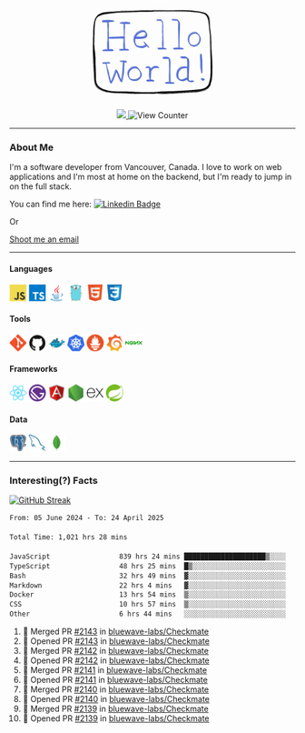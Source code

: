 <div align="center">
    <img src="./img/hello_world.webp" height="200px" width="">
    <div>
        <a href="https://www.linkedin.com/in/ajhollid">
            <img src="https://img.shields.io/badge/LinkedIn-blue"/>
        </a>
        <img src="https://komarev.com/ghpvc/?username=ajhollid&color=yellow" alt="View Counter">
    </div>
</div>

---

### About Me

I'm a software developer from Vancouver, Canada. I love to work on web applications and I'm most at home on the backend, but I'm ready to jump in on the full stack.

You can find me here: [![Linkedin Badge](https://img.shields.io/badge/-ajhollid-blue?style=flat&logo=Linkedin&logoColor=white)](https://www.linkedin.com/in/ajhollid)

Or

[Shoot me an email](mailto:ajhollid@gmail.com)

---

#### Languages

<div>
    <img src="./img/devicons/javascript-original.svg" width=30 height=30 alt="JavaScript">
    <img src="/img/devicons/typescript-original.svg" width=30 height=30 alt="TypeScript">
    <img src="./img/devicons/java-original.svg" width=30 height=30 alt="Java">
    <img src="./img/devicons/go-original.svg" width=30 height=30 alt="Golang">
    <img src="./img/devicons/html5-original.svg" width=30 height=30 alt="HTML 5">
    <img src="./img/devicons/css3-original.svg" width=30 height=30 alt="CSS 3">
</div>

#### Tools

<div>
    <img src="./img/devicons/git-original.svg" width=30 height=30 alt="Git">
    <img src="./img/devicons/github-original.svg" width=30 height=30 alt="Github">
    <img src="./img/devicons/docker-original.svg" width=30 
    height=30 alt="Docker">
    <img src="./img/devicons/kubernetes-original.svg" width=30 height=30 alt="K8">
    <img src="./img/devicons/prometheus-original.svg" width=30 height=30 alt="Prometheus">
    <img src="./img/devicons/grafana-original.svg" width=30 height=30 alt="Grafana">
    <img src="./img/devicons/nginx-original.svg" width=30 height=30 alt="Nginx">
</div>

#### Frameworks

<div>
    <img src="./img/devicons/react-original.svg" width=30 height=30 alt="React">
    <img src="./img/devicons/gatsby-original.svg" width=30 height=30 alt="Gatsby">
    <img src="./img/devicons/angularjs-original.svg" width=30 height=30 alt="AngularJS">
    <img src="./img/devicons/nodejs-original.svg" width=30 height=30 alt="NodeJS">
    <img src="./img/devicons/express-original.svg" width=30 height=30 alt="Express">
    <img src="./img/devicons/spring-original.svg" width=30 height=30 alt="Spring">
</div>

#### Data

<div>
    <img src="./img/devicons/postgresql-original.svg" width=30 height=30 alt="Postgresql">
    <img src="./img/devicons/mysql-original.svg" width=30 height=30 alt="Mysql">
    <img src="./img/devicons/mongodb-original.svg" width=30 height=30 alt="MongoDB">
</div>

---

### Interesting(?) Facts

[![GitHub Streak](http://github-readme-streak-stats.herokuapp.com?user=ajhollid)](https://git.io/streak-stats)

 <!--START_SECTION:waka-->

```txt
From: 05 June 2024 - To: 24 April 2025

Total Time: 1,021 hrs 28 mins

JavaScript                 839 hrs 24 mins ████████████████████▒░░░░   81.64 %
TypeScript                 48 hrs 25 mins  █▒░░░░░░░░░░░░░░░░░░░░░░░   04.71 %
Bash                       32 hrs 49 mins  ▓░░░░░░░░░░░░░░░░░░░░░░░░   03.19 %
Markdown                   22 hrs 4 mins   ▓░░░░░░░░░░░░░░░░░░░░░░░░   02.15 %
Docker                     13 hrs 54 mins  ▒░░░░░░░░░░░░░░░░░░░░░░░░   01.35 %
CSS                        10 hrs 57 mins  ▒░░░░░░░░░░░░░░░░░░░░░░░░   01.07 %
Other                      6 hrs 44 mins   ░░░░░░░░░░░░░░░░░░░░░░░░░   00.66 %
```

<!--END_SECTION:waka-->


<!--START_SECTION:activity-->
1. 🎉 Merged PR [#2143](https://github.com/bluewave-labs/Checkmate/pull/2143) in [bluewave-labs/Checkmate](https://github.com/bluewave-labs/Checkmate)
2. 💪 Opened PR [#2143](https://github.com/bluewave-labs/Checkmate/pull/2143) in [bluewave-labs/Checkmate](https://github.com/bluewave-labs/Checkmate)
3. 🎉 Merged PR [#2142](https://github.com/bluewave-labs/Checkmate/pull/2142) in [bluewave-labs/Checkmate](https://github.com/bluewave-labs/Checkmate)
4. 💪 Opened PR [#2142](https://github.com/bluewave-labs/Checkmate/pull/2142) in [bluewave-labs/Checkmate](https://github.com/bluewave-labs/Checkmate)
5. 🎉 Merged PR [#2141](https://github.com/bluewave-labs/Checkmate/pull/2141) in [bluewave-labs/Checkmate](https://github.com/bluewave-labs/Checkmate)
6. 💪 Opened PR [#2141](https://github.com/bluewave-labs/Checkmate/pull/2141) in [bluewave-labs/Checkmate](https://github.com/bluewave-labs/Checkmate)
7. 🎉 Merged PR [#2140](https://github.com/bluewave-labs/Checkmate/pull/2140) in [bluewave-labs/Checkmate](https://github.com/bluewave-labs/Checkmate)
8. 💪 Opened PR [#2140](https://github.com/bluewave-labs/Checkmate/pull/2140) in [bluewave-labs/Checkmate](https://github.com/bluewave-labs/Checkmate)
9. 🎉 Merged PR [#2139](https://github.com/bluewave-labs/Checkmate/pull/2139) in [bluewave-labs/Checkmate](https://github.com/bluewave-labs/Checkmate)
10. 💪 Opened PR [#2139](https://github.com/bluewave-labs/Checkmate/pull/2139) in [bluewave-labs/Checkmate](https://github.com/bluewave-labs/Checkmate)
<!--END_SECTION:activity-->
